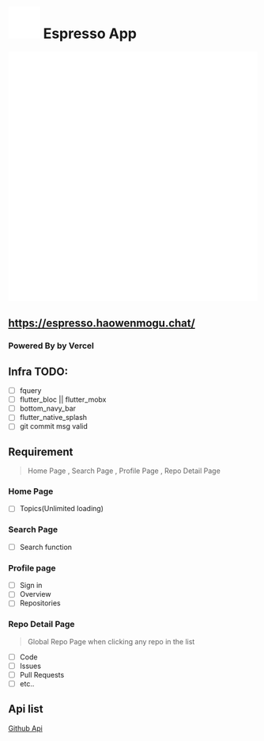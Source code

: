 # ![ico](assets/images/Logo/SVG/Favicon-32x32.svg) Espresso App

![LOGO](assets/images/Logo/SVG/main-logo.svg)

## https://espresso.haowenmogu.chat/

### Powered By by Vercel

## Infra TODO:

- [ ] fquery
- [ ] flutter_bloc || flutter_mobx
- [ ] bottom_navy_bar
- [ ] flutter_native_splash
- [ ] git commit msg valid

## Requirement

> Home Page , Search Page , Profile Page , Repo Detail Page

### Home Page

- [ ] Topics(Unlimited loading)

### Search Page

- [ ] Search function

### Profile page

- [ ] Sign in
- [ ] Overview
- [ ] Repositories

### Repo Detail Page

> Global Repo Page when clicking any repo in the list

- [ ] Code
- [ ] Issues
- [ ] Pull Requests
- [ ] etc..

## Api list

[Github Api](https://api.github.com/)
